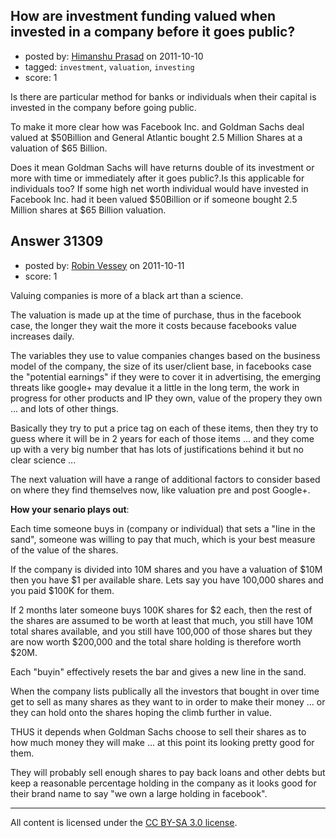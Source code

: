 ## How are investment funding valued when invested in a company before it goes public?

- posted by: [Himanshu Prasad](https://stackexchange.com/users/-1/12420-himanshu-prasad) on 2011-10-10
- tagged: `investment`, `valuation`, `investing`
- score: 1

Is there are particular method for banks or individuals when their capital is invested in the company before going public.

To make it more clear how was Facebook Inc. and Goldman Sachs deal valued at $50Billion and General Atlantic bought 2.5 Million Shares at a valuation of $65 Billion.

Does it mean Goldman Sachs will have returns double of its investment or more with time or immediately after it goes public?.Is this applicable for individuals too?
If some high net worth individual would have invested in Facebook Inc. had it been valued $50Billion or if someone bought 2.5 Million shares at $65 Billion valuation.


 



## Answer 31309

- posted by: [Robin Vessey](https://stackexchange.com/users/-1/984-robin-vessey) on 2011-10-11
- score: 1

Valuing companies is more of a black art than a science. 

The valuation is made up at the time of purchase, thus in the facebook case, the longer they wait the more it costs because facebooks value increases daily.

The variables they use to value companies changes based on the business model of the company, the size of its user/client base, in facebooks case the "potential earnings" if they were to cover it in advertising, the emerging threats like google+ may devalue it a little in the long term, the work in progress for other products and IP they own, value of the propery they own ... and lots of other things.

Basically they try to put a price tag on each of these items, then they try to guess where it will be in 2 years for each of those items ... and they come up with a very big number that has lots of justifications behind it but no clear science ... 

The next valuation will have a range of additional factors to consider based on where they find themselves now, like valuation pre and post Google+. 

**How your senario plays out**:

Each time someone buys in (company or individual) that sets a "line in the sand", someone was willing to pay that much, which is your best measure of the value of the shares. 

If the company is divided into 10M shares and you have a valuation of $10M then you have $1 per available share. Lets say you have 100,000 shares and you paid $100K for them.

If 2 months later someone buys 100K shares for $2 each, then the rest of the shares are assumed to be worth at least that much, you still have 10M total shares available, and you still have 100,000 of those shares but they are now worth $200,000 and the total share holding is therefore worth $20M. 

Each "buyin" effectively resets the bar and gives a new line in the sand.

When the company lists publically all the investors that bought in over time get to sell as many shares as they want to in order to make their money ... or they can hold onto the shares hoping the climb further in value.

THUS it depends when Goldman Sachs choose to sell their shares as to how much money they will make ... at this point its looking pretty good for them. 

They will probably sell enough shares to pay back loans and other debts but keep a reasonable percentage holding in the company as it looks good for their brand name to say "we own a large holding in facebook".




---

All content is licensed under the [CC BY-SA 3.0 license](https://creativecommons.org/licenses/by-sa/3.0/).
